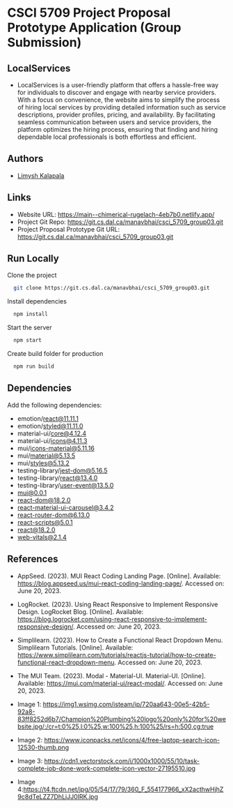 # CSCI 5709 Project Proposal Prototype Application (Group Submission)

## LocalServices

* LocalServices is a user-friendly platform that offers a hassle-free way for individuals to discover and engage with nearby service providers. With a focus on convenience, the website aims to simplify the process of hiring local services by providing detailed information such as service descriptions, provider profiles, pricing, and availability. By facilitating seamless communication between users and service providers, the platform optimizes the hiring process, ensuring that finding and hiring dependable local professionals is both effortless and efficient.

## Authors


* [Limysh Kalapala](lm657206@dal.ca) 


## Links

* Website URL: https://main--chimerical-rugelach-4eb7b0.netlify.app/  
* Project Git Repo: https://git.cs.dal.ca/manavbhai/csci_5709_group03.git
* Project Proposal Prototype Git URL: https://git.cs.dal.ca/manavbhai/csci_5709_group03.git 


## Run Locally

Clone the project

```bash
  git clone https://git.cs.dal.ca/manavbhai/csci_5709_group03.git
```
Install dependencies

```bash
  npm install
```

Start the server

```bash
  npm start
```

Create build folder for production
```bash
  npm run build
```


## Dependencies

Add the following dependencies:

* emotion/react@11.11.1
* emotion/styled@11.11.0
* material-ui/core@4.12.4
* material-ui/icons@4.11.3
* mui/icons-material@5.11.16
* mui/material@5.13.5
* mui/styles@5.13.2
* testing-library/jest-dom@5.16.5
* testing-library/react@13.4.0
* testing-library/user-event@13.5.0
* mui@0.0.1
* react-dom@18.2.0
* react-material-ui-carousel@3.4.2
* react-router-dom@6.13.0
* react-scripts@5.0.1
* react@18.2.0
* web-vitals@2.1.4


## References
* AppSeed. (2023). MUI React Coding Landing Page. [Online]. Available: https://blog.appseed.us/mui-react-coding-landing-page/. Accessed on: June 20, 2023.

* LogRocket. (2023). Using React Responsive to Implement Responsive Design. LogRocket Blog. [Online]. Available: https://blog.logrocket.com/using-react-responsive-to-implement-responsive-design/. Accessed on: June 20, 2023.

* Simplilearn. (2023). How to Create a Functional React Dropdown Menu. Simplilearn Tutorials. [Online]. Available: https://www.simplilearn.com/tutorials/reactjs-tutorial/how-to-create-functional-react-dropdown-menu. Accessed on: June 20, 2023.

* The MUI Team. (2023). Modal - Material-UI. Material-UI. [Online]. Available: https://mui.com/material-ui/react-modal/. Accessed on: June 20, 2023.
* Image 1: https://img1.wsimg.com/isteam/ip/720aa643-00e5-42b5-92a8-83ff8252d6b7/Champion%20Plumbing%20logo%20only%20for%20website.jpg/:/cr=t:0%25,l:0%25,w:100%25,h:100%25/rs=h:500,cg:true

* Image 2: https://www.iconpacks.net/icons/4/free-laptop-search-icon-12530-thumb.png

* Image 3: https://cdn1.vectorstock.com/i/1000x1000/55/10/task-complete-job-done-work-complete-icon-vector-27195510.jpg

* Image 4:https://t4.ftcdn.net/jpg/05/54/17/79/360_F_554177966_xX2acthwHjhZ9c8dTeLZZ7DhLjJJ0IRK.jpg 







